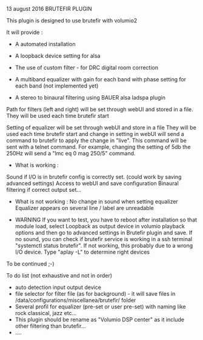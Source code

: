 13 august 2016
	BRUTEFIR PLUGIN



This plugin is designed to use brutefir with volumio2

It will provide :
- A automated installation
- A loopback device setting for alsa

- The use of custom filter - for DRC digital room correction

- A multiband equalizer
	with gain for each band
	with phase setting for each band (not implemented yet)
- A stereo to binaural filtering using BAUER alsa ladspa plugin

Path for filters (left and right) will be set through webUI and stored in a file.
They will be used each time brutefir start

Setting of equalizer will be set through webUI and store in a file
They will be used each time brutefir start and change in setting in webUI will send a command to brutefir to apply the change in "live".
This command will be sent with a telnet command.
For example, changing the setting of 5db the 250Hz will send a "lmc eq 0 mag 250/5" command.

- What is working :

Sound if I/O is in brutefir config is correctly set. (could work by saving advanced settings) 
Access to webUI and save configuration
Binaural filtering if correct output set... 

- What is not working :
No change in sound when setting equalizer
Equalizer appears on several line / label are unreadable

- WARNING
If you want to test, you have to reboot after installation so that module load, select Loopback as output device in volumio playback options and then go to advanced settings in Brutefir plugin and save.
If no sound, you can check if brutefir service is working in a ssh terminal "systemctl status brutefir". If not working, this probably due to a wrong I/O device.
Type "aplay -L" to determine  right devices

To be continued ;-)

To do list (not exhaustive and not in order)
- auto detection input output device
- file selector for filter file (as for background) - it will save files in /data/configurations/miscellanea/brutefir/ folder
- Several profil for equalizer (pre-set or user pre-set) with naming like rock classical, jazz etc...
- This plugin should be rename as "Volumio DSP center" as it include other filtering than brutefir...
- ....